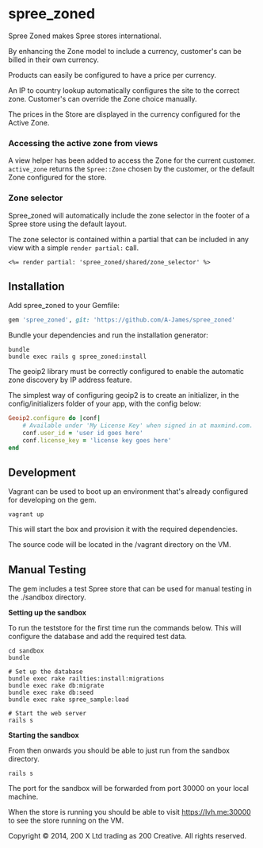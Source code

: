 spree_zoned
===========

Spree Zoned makes Spree stores international.

By enhancing the Zone model to include a currency, customer's can be billed in their own currency.

Products can easily be configured to have a price per currency.

An IP to country lookup automatically configures the site to the correct zone. Customer's can override the Zone choice
manually.

The prices in the Store are displayed in the currency configured for the Active Zone.

### Accessing the active zone from views

A view helper has been added to access the Zone for the current customer. `active_zone` returns the `Spree::Zone`
chosen by the customer, or the default Zone configured for the store.

### Zone selector

Spree_zoned will automatically include the zone selector in the footer of a Spree store using the default layout.

The zone selector is contained within a partial that can be included in any view with a simple `render partial:` call.

```html+erb
<%= render partial: 'spree_zoned/shared/zone_selector' %>
```

Installation
------------

Add spree_zoned to your Gemfile:

```ruby
gem 'spree_zoned', git: 'https://github.com/A-James/spree_zoned'
```

Bundle your dependencies and run the installation generator:

```shell
bundle
bundle exec rails g spree_zoned:install
```

The geoip2 library must be correctly configured to enable the automatic zone discovery by IP address feature.

The simplest way of configuring geoip2 is to create an initializer, in the config/initializers folder of your app, with
the config below:

```ruby
Geoip2.configure do |conf|
    # Available under 'My License Key' when signed in at maxmind.com.
    conf.user_id = 'user id goes here'
    conf.license_key = 'license key goes here'
end
```

Development
-----------

Vagrant can be used to boot up an environment that's already configured for developing on the gem.

```shell
vagrant up
```

This will start the box and provision it with the required dependencies.

The source code will be located in the /vagrant directory on the VM.

Manual Testing
--------------

The gem includes a test Spree store that can be used for manual testing in the ./sandbox directory.

**Setting up the sandbox**

To run the teststore for the first time run the commands below. This will configure the database and add the required test data.

```shell
cd sandbox
bundle

# Set up the database
bundle exec rake railties:install:migrations
bundle exec rake db:migrate
bundle exec rake db:seed
bundle exec rake spree_sample:load

# Start the web server
rails s
```

**Starting the sandbox**

From then onwards you should be able to just run from the sandbox directory.

```shell
rails s
```

The port for the sandbox will be forwarded from port 30000 on your local machine.

When the store is running you should be able to visit https://lvh.me:30000 to see the store running on the VM.

Copyright © 2014, 200 X Ltd trading as 200 Creative. All rights reserved.
